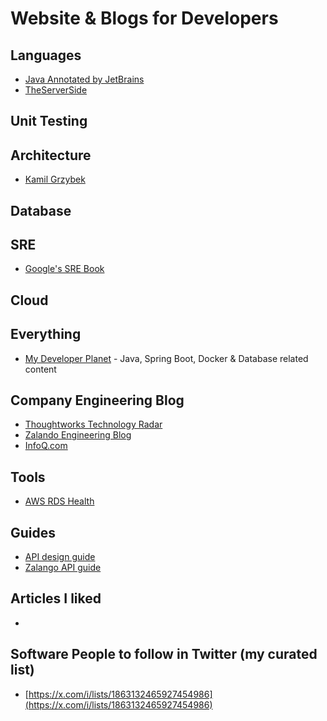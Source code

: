 # Website & Blogs for Developers

## Languages

* [Java Annotated by JetBrains](https://blog.jetbrains.com/idea/tag/java-annotated/)
* [TheServerSide](https://www.theserverside.com/)


## Unit Testing


## Architecture

* [Kamil Grzybek](https://www.kamilgrzybek.com/blog)

## Database

## SRE

* [Google's SRE Book](https://sre.google/sre-book/table-of-contents/)

## Cloud

## Everything

* [My Developer Planet](https://mydeveloperplanet.com/) - Java, Spring Boot, Docker & Database related content

## Company Engineering Blog

* [Thoughtworks Technology Radar](https://www.thoughtworks.com/radar/byor)
* [Zalando Engineering Blog](https://engineering.zalando.com/)
* [InfoQ.com](https://www.infoq.com/)

## Tools

* [AWS RDS Health](https://github.com/zalando/rds-health)

## Guides
* [API design guide](https://cloud.google.com/apis/design/)
* [Zalango API guide](https://github.com/zalando/restful-api-guidelines)

## Articles I liked
* []()

## Software People to follow in Twitter (my curated list)

* [https://x.com/i/lists/1863132465927454986](https://x.com/i/lists/1863132465927454986) 
